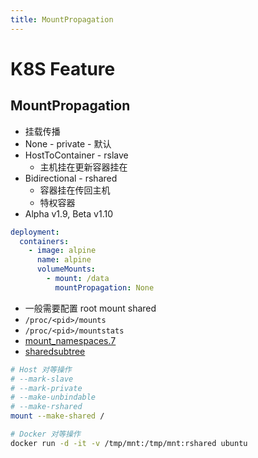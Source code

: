 ```yaml
---
title: MountPropagation
---
```


# K8S Feature

## MountPropagation

- 挂载传播
- None - private - 默认
- HostToContainer - rslave
  - 主机挂在更新容器挂在
- Bidirectional - rshared
  - 容器挂在传回主机
  - 特权容器
- Alpha v1.9, Beta v1.10

```yaml
deployment:
  containers:
    - image: alpine
      name: alpine
      volumeMounts:
        - mount: /data
          mountPropagation: None
```

- 一般需要配置 root mount shared
- `/proc/<pid>/mounts`
- `/proc/<pid>/mountstats`
- [mount_namespaces.7](https://man7.org/linux/man-pages/man7/mount_namespaces.7.html)
- [sharedsubtree](https://www.kernel.org/doc/Documentation/filesystems/sharedsubtree.txt)

```bash
# Host 对等操作
# --mark-slave
# --mark-private
# --make-unbindable
# --make-rshared
mount --make-shared /

# Docker 对等操作
docker run -d -it -v /tmp/mnt:/tmp/mnt:rshared ubuntu
```

